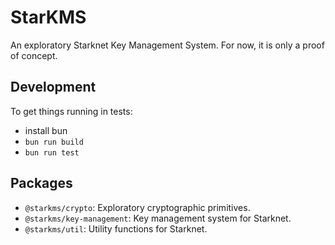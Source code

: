 # StarKMS

An exploratory Starknet Key Management System. For now, it is only a proof of concept.

## Development

To get things running in tests:

- install bun
- `bun run build`
- `bun run test`

## Packages

- `@starkms/crypto`: Exploratory cryptographic primitives.
- `@starkms/key-management`: Key management system for Starknet.
- `@starkms/util`: Utility functions for Starknet.
